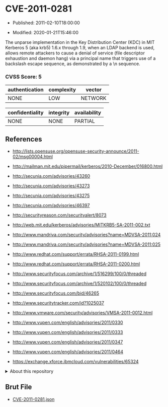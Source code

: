 # CVE-2011-0281

- Published: 2011-02-10T18:00:00

- Modified: 2020-01-21T15:46:00

The unparse implementation in the Key Distribution Center (KDC) in MIT Kerberos 5 (aka krb5) 1.6.x through 1.9, when an LDAP backend is used, allows remote attackers to cause a denial of service (file descriptor exhaustion and daemon hang) via a principal name that triggers use of a backslash escape sequence, as demonstrated by a \n sequence.

### CVSS Score: **5**

| authentication | complexity | vector |
| --- | --- | --- |
| NONE | LOW | NETWORK |

| confidentiality | integrity | availability |
| --- | --- | --- |
| NONE | NONE | PARTIAL |

## References

* http://lists.opensuse.org/opensuse-security-announce/2011-02/msg00004.html

* http://mailman.mit.edu/pipermail/kerberos/2010-December/016800.html

* http://secunia.com/advisories/43260

* http://secunia.com/advisories/43273

* http://secunia.com/advisories/43275

* http://secunia.com/advisories/46397

* http://securityreason.com/securityalert/8073

* http://web.mit.edu/kerberos/advisories/MITKRB5-SA-2011-002.txt

* http://www.mandriva.com/security/advisories?name=MDVSA-2011:024

* http://www.mandriva.com/security/advisories?name=MDVSA-2011:025

* http://www.redhat.com/support/errata/RHSA-2011-0199.html

* http://www.redhat.com/support/errata/RHSA-2011-0200.html

* http://www.securityfocus.com/archive/1/516299/100/0/threaded

* http://www.securityfocus.com/archive/1/520102/100/0/threaded

* http://www.securityfocus.com/bid/46265

* http://www.securitytracker.com/id?1025037

* http://www.vmware.com/security/advisories/VMSA-2011-0012.html

* http://www.vupen.com/english/advisories/2011/0330

* http://www.vupen.com/english/advisories/2011/0333

* http://www.vupen.com/english/advisories/2011/0347

* http://www.vupen.com/english/advisories/2011/0464

* https://exchange.xforce.ibmcloud.com/vulnerabilities/65324

<details>
<summary>About this repository</summary> 

  This repository is part of the project [Live Hack CVE](https://github.com/Live-Hack-CVE). Main website can be found [www.live-hack.org](https://www.live-hack.org) 
  
  Made by [Sn0wAlice](https://github.com/Sn0wAlice) for the people that care about security and need to have a feed of the latest CVEs. Hope you enjoy it, don't forget to star the repo and follow me on [Twitter](https://twitter.com/Sn0wAlice) and [Github](https://github.com/Sn0wAlice). And that is my [personnal website](https://www.alice-snow.me/)

  - [Home Page](https://github.com/Live-Hack-CVE)
  - [Framework](https://github.com/Live-Hack-CVE/cve-framework)
  - [CVE database](https://github.com/Live-Hack-CVE/full_database)
  - [Changelog](https://github.com/Live-Hack-CVE/Changelog)
</details>

## Brut File

* [CVE-2011-0281.json](https://raw.githubusercontent.com/Live-Hack-CVE/full_database/main/cves/2011/CVE-2011-0281.json)

